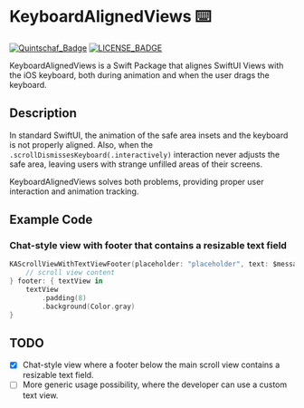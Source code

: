 # KeyboardAlignedViews ⌨️

[![Quintschaf_Badge]](https://fivesheep.co)
[![LICENSE_BADGE]][LICENSE_URL]

KeyboardAlignedViews is a Swift Package that alignes SwiftUI Views with the iOS keyboard, both during animation and when the user drags the keyboard.

## Description

In standard SwiftUI, the animation of the safe area insets and the keyboard is not properly aligned. Also, when the `.scrollDismissesKeyboard(.interactively)` interaction never adjusts the safe area, leaving users with strange unfilled areas of their screens.

KeyboardAlignedViews solves both problems, providing proper user interaction and animation tracking.

## Example Code

### Chat-style view with footer that contains a resizable text field
```Swift
KAScrollViewWithTextViewFooter(placeholder: "placeholder", text: $message) {
    // scroll view content
} footer: { textView in
    textView
        .padding(8)
        .background(Color.gray)
}
```

## TODO

- [x] Chat-style view where a footer below the main scroll view contains a resizable text field.
- [ ] More generic usage possibility, where the developer can use a custom text view.

<!-- References -->

[Quintschaf_Badge]: https://badgen.net/badge/Built%20and%20maintained%20by/Quintschaf/cyan?icon=https://quintschaf.com/assets/logo.svg
[LICENSE_BADGE]: https://badgen.net/github/license/FiveSheepCo/KeyboardAlignedViews
[LICENSE_URL]: https://github.com/FiveSheepCo/KeyboardAlignedViews/blob/main/LICENSE
